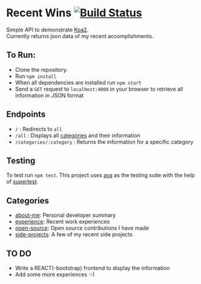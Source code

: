 # Recent Wins   [![Build Status](https://travis-ci.org/jwelmac/recent-wins.svg?branch=master)](https://travis-ci.org/jwelmac/recent-wins)     
Simple API to demonstrate [Koa2](https://github.com/koajs/koa/).  
Currently returns json data of my recent accomplishments.

## To Run:
- Clone the repository.
- Run `npm install`
- When all dependencies are installed run `npm start`
- Send a `GET` request to `localhost:4000` in your browser to retrieve all information in JSON format

## Endpoints
- `/` : Redirects to `all`
- `/all` : Displays all [categories](https://github.com/jwelmac/recent-wins/blob/master/data/categories.json) and their information
- `/categories/:category` : Returns the information for a specific category

## Testing 
To test run `npm test`. This project uses [ava](https://github.com/avajs/ava) as the testing suite with the help of [supertest](https://github.com/visionmedia/supertest).

## Categories
- [about-me](https://github.com/jwelmac/recent-wins/blob/master/data/info/about-me.md): Personal developer summary
- [experience](https://github.com/jwelmac/recent-wins/blob/master/data/info/experience.md): Recent work experiences
- [open-source](https://github.com/jwelmac/recent-wins/blob/master/data/info/open-source.md): Open source contributions I have made
- [side-projects](https://github.com/jwelmac/recent-wins/blob/master/data/info/side-projects.md): A few of my recent side projects

## TO DO
- Write a REACT(-bootstrap) frontend to display the information
- Add some more experiences :-)
